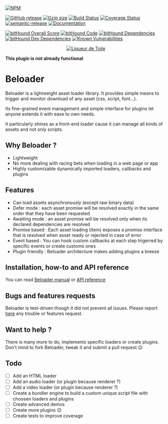 [![NPM](https://nodei.co/npm/beloader.png?downloads=true&downloadRank=true&stars=true)](https://www.npmjs.com/package/beloader)

[![GitHub release](https://img.shields.io/github/release/beloader/beloader.svg)](https://github.com/beloader/beloader)
[![Gzip size](http://img.badgesize.io/https://cdn.jsdelivr.net/npm/beloader@latest?compression=gzip&style=flat-square)](https://cdn.jsdelivr.net/npm/beloader@latest)
[![Build Status](https://travis-ci.org/beloader/beloader.svg?branch=master)](https://travis-ci.org/beloader/beloader)
[![Coverage Status](https://coveralls.io/repos/github/beloader/beloader/badge.svg?branch=master)](https://coveralls.io/github/beloader/beloader?branch=master)
[![semantic-release](https://img.shields.io/badge/%20%20%F0%9F%93%A6%F0%9F%9A%80-semantic--release-e10079.svg)](https://github.com/semantic-release/semantic-release)
[![Documentation](https://beloader.github.io/beloader/badge.svg)](https://beloader.github.io/beloader/)

[![bitHound Overall Score](https://www.bithound.io/github/beloader/beloader/badges/score.svg)](https://www.bithound.io/github/beloader/beloader)
[![bitHound Code](https://www.bithound.io/github/beloader/beloader/badges/code.svg)](https://www.bithound.io/github/beloader/beloader)
[![bitHound Dependencies](https://www.bithound.io/github/beloader/beloader/badges/dependencies.svg)](https://www.bithound.io/github/beloader/beloader/master/dependencies/npm)
[![bitHound Dev Dependencies](https://www.bithound.io/github/beloader/beloader/badges/devDependencies.svg)](https://www.bithound.io/github/beloader/beloader/master/dependencies/npm)
[![Known Vulnerabilities](https://snyk.io/test/github/beloader/beloader/badge.svg?targetFile=package.json)](https://snyk.io/test/github/beloader/beloader?targetFile=package.json)

<p align="center"><a href="https://liqueurdetoile.com" target="\_blank"><img src="https://hosting.liqueurdetoile.com/logo_lqdt.png" alt="Liqueur de Toile"></a></p>

__This plugin is not already functional__

# Beloader
Beloader is a lightweight asset loader library. It provides simple means to trigger and monitor download of any asset (css, script, font...).

Its fine-grained event management and simple interface for plugins let anyone extends it with ease to own needs.

It particularly shines as a front-end loader cause it can manage all kinds of assets and not only scripts.

## Why Beloader ?
- Lightweight
- No more dealing with racing bets when loading in a web page or app
- Highly customizable dynamically imported loaders, callbacks and plugins

## Features
- Can load assets asynchronously (except raw binary data)
- Defer mode : each asset promise will be resolved exactly in the same order that they have been requested
- Awaiting mode : an asset promise will be resolved only when its declared dependencies are resolved
- Promise based : Each asset loading (item) exposes a promise interface that is resolved when asset ready or rejected in case of error
- Event based : You can hook custom callbacks at each step trigerred by specific events or create customs ones
- Plugin friendly : Beloader architecture makes adding plugins a breeze

## Installation, how-to and API reference
You can read [Beloader manual](https://beloader.github.io/beloader/manual/index.html) or [API reference](https://beloader.github.io/beloader/identifiers.html)

## Bugs and features requests
Beloader is test-driven though it did not prevent all issues. Please report [here](https://github.com/liqueurdetoile/beloader/issues) any trouble or features request.

## Want to help ?
There is many more to do, implements specific loaders or create plugins. Don't mind to fork Beloader, tweak it and submit a pull request :wink:

## Todo
- [ ] Add an HTML loader
- [ ] Add an audio loader (or plugin because renderer ?)
- [ ] Add a video loader (or plugin because renderer ?)
- [ ] Create a bundler engine to build a custom unique script file with choosen loaders and plugins
- [ ] Create advanced demos
- [ ] Create more plugins :wink:
- [ ] Create tests to improve coverage
